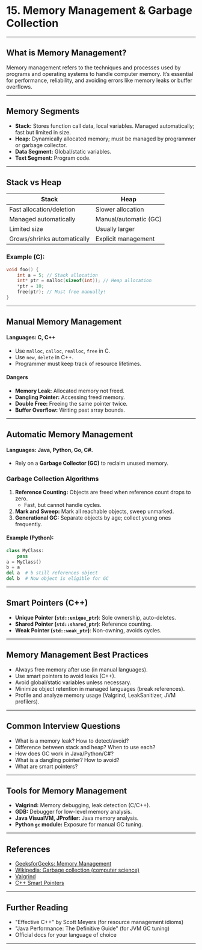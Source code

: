 # 15. Memory Management & Garbage Collection

---

## What is Memory Management?

Memory management refers to the techniques and processes used by programs and operating systems to handle computer memory. It’s essential for performance, reliability, and avoiding errors like memory leaks or buffer overflows.

---

## Memory Segments

- **Stack:** Stores function call data, local variables. Managed automatically; fast but limited in size.
- **Heap:** Dynamically allocated memory; must be managed by programmer or garbage collector.
- **Data Segment:** Global/static variables.
- **Text Segment:** Program code.

---

## Stack vs Heap

| Stack                    | Heap                      |
|--------------------------|---------------------------|
| Fast allocation/deletion | Slower allocation         |
| Managed automatically    | Manual/automatic (GC)     |
| Limited size             | Usually larger            |
| Grows/shrinks automatically | Explicit management    |

### Example (C):

```c
void foo() {
    int a = 5; // Stack allocation
    int* ptr = malloc(sizeof(int)); // Heap allocation
    *ptr = 10;
    free(ptr); // Must free manually!
}
```

---

## Manual Memory Management

#### Languages: C, C++

- Use `malloc`, `calloc`, `realloc`, `free` in C.
- Use `new`, `delete` in C++.
- Programmer must keep track of resource lifetimes.

#### Dangers

- **Memory Leak:** Allocated memory not freed.
- **Dangling Pointer:** Accessing freed memory.
- **Double Free:** Freeing the same pointer twice.
- **Buffer Overflow:** Writing past array bounds.

---

## Automatic Memory Management

#### Languages: Java, Python, Go, C#.

- Rely on a **Garbage Collector (GC)** to reclaim unused memory.

### Garbage Collection Algorithms

1. **Reference Counting:** Objects are freed when reference count drops to zero.
   - Fast, but cannot handle cycles.
2. **Mark and Sweep:** Mark all reachable objects, sweep unmarked.
3. **Generational GC:** Separate objects by age; collect young ones frequently.

#### Example (Python):

```python
class MyClass:
    pass
a = MyClass()
b = a
del a  # b still references object
del b  # Now object is eligible for GC
```

---

## Smart Pointers (C++)

- **Unique Pointer (`std::unique_ptr`)**: Sole ownership, auto-deletes.
- **Shared Pointer (`std::shared_ptr`)**: Reference counting.
- **Weak Pointer (`std::weak_ptr`)**: Non-owning, avoids cycles.

---

## Memory Management Best Practices

- Always free memory after use (in manual languages).
- Use smart pointers to avoid leaks (C++).
- Avoid global/static variables unless necessary.
- Minimize object retention in managed languages (break references).
- Profile and analyze memory usage (Valgrind, LeakSanitizer, JVM profilers).

---

## Common Interview Questions

- What is a memory leak? How to detect/avoid?
- Difference between stack and heap? When to use each?
- How does GC work in Java/Python/C#?
- What is a dangling pointer? How to avoid?
- What are smart pointers?

---

## Tools for Memory Management

- **Valgrind:** Memory debugging, leak detection (C/C++).
- **GDB:** Debugger for low-level memory analysis.
- **Java VisualVM, JProfiler:** Java memory analysis.
- **Python `gc` module:** Exposure for manual GC tuning.

---

## References

- [GeeksforGeeks: Memory Management](https://www.geeksforgeeks.org/memory-management-in-c/)
- [Wikipedia: Garbage collection (computer science)](https://en.wikipedia.org/wiki/Garbage_collection_(computer_science))
- [Valgrind](https://valgrind.org/)
- [C++ Smart Pointers](https://en.cppreference.com/w/cpp/memory)

---

## Further Reading

- "Effective C++" by Scott Meyers (for resource management idioms)
- "Java Performance: The Definitive Guide" (for JVM GC tuning)
- Official docs for your language of choice

---
